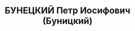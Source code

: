 ---
title: БУНЕЦКИЙ Петр Иосифович (Буницкий)
description: "Род. в 1913, Полтавская обл., Новосанжар. р-н, с. Новоселовка. Проживал:\
  \ г. Полтава. Агент снабжения Полтав.трикотаж.комбината \n  Арестован Полтав.обл.\
  \ УНКВД 27.08.1937. Обв. по ст. 54-8, 11 УК УССР. Приговор: ВК ВС СССР, 04.01.1938\
  \ – ВМН с конфискацией имущества. Расстрелян 05.01.1938. \n  Реабилитирован Прокуратурой\
  \ Полтавской обл. 24.07.1991"
---